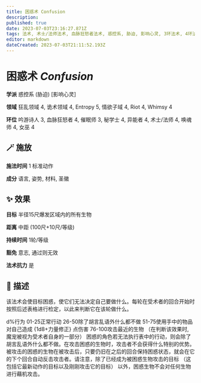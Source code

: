 ```yaml
---
title: 困惑术 Confusion
description: 
published: true
date: 2023-07-03T23:16:27.871Z
tags: 法术, 术士/法师法术, 血脉狂怒者法术, 惑控系, 胁迫, 影响心灵, 3环法术, 4环法术, 女巫法术, 秘学士法术, 吟游诗人法术, 异能者法术, 催眠师法术, 唤魂师法术, 诡术领域, 狂乱领域, entropy, 情欲子域, riot, whimsy
editor: markdown
dateCreated: 2023-07-03T21:11:52.193Z
---
```


# **困惑术** *Confusion*

**学派** 惑控系 (胁迫) \[影响心灵\] 

**领域** 狂乱领域 4, 诡术领域 4, Entropy 5, 情欲子域 4, Riot 4, Whimsy 4

**环位** 吟游诗人 3, 血脉狂怒者 4, 催眠师 3, 秘学士 4, 异能者 4, 术士/法师 4, 唤魂师 4, 女巫 4

## 🪄 施放

**施法时间** 1 标准动作

**成分** 语言, 姿势, 材料, 圣徽

## ✨ 效果 

**目标** 半径15尺爆发区域内的所有生物 

**距离** 中距 (100尺+10尺/等级)  

**持续时间** 1轮/等级 

**豁免** 意志, 通过则无效

**法术抗力** 是

## 📖 描述

该法术会使目标困惑，使它们无法决定自己要做什么。每轮在受术者的回合开始时按照后述表格进行检定，以此来判断它在该轮做什么。

d%行为 01-25正常行动 26-50除了胡言乱语外什么都不做 51-75使用手中的物品对自己造成 {1d8+力量修正} 点伤害 76-100攻击最近的生物 （在判断该效果时, 魔宠被视为受术者自身的一部分）  困惑的角色若无法执行表中的行动，则会除了胡言乱语外什么都不做。在攻击困惑的生物时，攻击者不会获得什么特别的优势。被攻击的困惑的生物在被攻击后，只要仍旧在之后的回合保持困惑状态，就会在它的下个回合自动反击攻击者。请注意，除了已经成为被困惑生物攻击的目标 （这包括它最新动作的目标以及刚刚攻击它的目标） 以外，困惑生物不会对任何生物进行藉机攻击。
    
